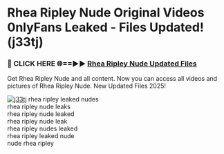 # Rhea Ripley Nude Original Videos 0nlyFans Leaked - Files Updated! (j33tj)

<h3>🔴 CLICK HERE 🌐==►► <a href="https://tinyurl.com/yrmya6cz" rel="nofollow">Rhea Ripley Nude Updated Files</a></h3>

Get Rhea Ripley Nude and all content. Now you can access all videos and pictures of Rhea Ripley Nude. New Updated Files 2025!

[![j33tj](https://i.imgur.com/FMdXYCs.gif)](https://tinyurl.com/yrmya6cz)
rhea ripley leaked nudes<br>
rhea ripley nude leaks<br>
rhea ripley nude leaked<br>
rhea ripley nude leak<br>
rhea ripley nudes leaked<br>
rhea ripley leaked nude<br>
nude rhea ripley